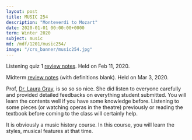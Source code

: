 ```yaml
---
layout: post
title: MUSIC 254
description: "Monteverdi to Mozart"
date: 2020-01-01 00:00:00+0000
term: Winter 2020
subject: music
md: /mdf/1201/music254/
image: "/crs_banner/music254.jpg"
---
```


Listening quiz 1 [review notes](/pdf/1201/music254_q1.pdf). Held on Feb 11, 2020.

Midterm [review notes](/pdf/1201/mus254_mid.pdf) (with definitions blank). Held on Mar 3, 2020.

Prof, [Dr. Laura Gray](https://uwaterloo.ca/grebel/people-profiles/laura-j-gray), is so so so nice. She did listen to everyone carefully and provided detailed feedbacks on everything student submitted. You will learn the contents well if you have some knowledge before. Listening to some pieces (or watching operas in the theatre) previously or reading the textbook before coming to the class will certainly help.

It is obviously a music history course. In this course, you will learn the styles, musical features at that time.
